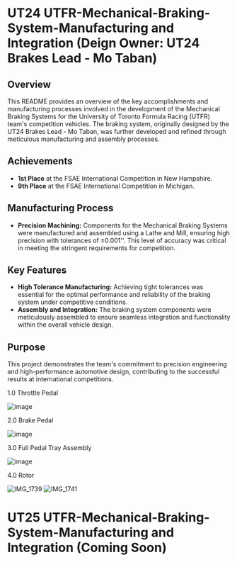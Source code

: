 # UT24 UTFR-Mechanical-Braking-System-Manufacturing and Integration (Deign Owner: UT24 Brakes Lead - Mo Taban)

## Overview
This README provides an overview of the key accomplishments and manufacturing processes involved in the development of the Mechanical Braking Systems for the University of Toronto Formula Racing (UTFR) team's competition vehicles. The braking system, originally designed by the UT24 Brakes Lead - Mo Taban, was further developed and refined through meticulous manufacturing and assembly processes.

## Achievements
- **1st Place** at the FSAE International Competition in New Hampshire.
- **9th Place** at the FSAE International Competition in Michigan.

## Manufacturing Process
- **Precision Machining:** Components for the Mechanical Braking Systems were manufactured and assembled using a Lathe and Mill, ensuring high precision with tolerances of ±0.001''. This level of accuracy was critical in meeting the stringent requirements for competition.

## Key Features
- **High Tolerance Manufacturing:** Achieving tight tolerances was essential for the optimal performance and reliability of the braking system under competitive conditions.
- **Assembly and Integration:** The braking system components were meticulously assembled to ensure seamless integration and functionality within the overall vehicle design.

## Purpose
This project demonstrates the team's commitment to precision engineering and high-performance automotive design, contributing to the successful results at international competitions.


1.0 Throttle Pedal

![image](https://github.com/user-attachments/assets/a591fcd5-daa1-4200-9405-0c4d5a0412e1)

2.0 Brake Pedal

![image](https://github.com/user-attachments/assets/340163b6-60ac-48ed-ad8f-aecd3d2ce11e)

3.0 Full Pedal Tray Assembly

![image](https://github.com/user-attachments/assets/d1c57d3f-63ac-4b5d-aff1-c82959fe4b75)

4.0 Rotor 

![IMG_1739](https://github.com/user-attachments/assets/f71df8c1-f234-4ca7-9635-d58b08af13c1)
![IMG_1741](https://github.com/user-attachments/assets/e7f79cba-21e4-4d0f-bbaa-27e9f7680243)


# UT25 UTFR-Mechanical-Braking-System-Manufacturing and Integration (Coming Soon)


